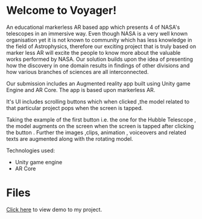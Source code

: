 # Welcome to Voyager!


An educational markerless AR based app which presents 4 of NASA's telescopes in an immersive way.
Even though NASA is a very well known organisation yet it is not known to
community which has less knowledge in the field of Astrophysics, therefore
our exciting project that is truly based on marker less AR will excite the
people to know more about the valuable works performed by NASA.
Our solution builds upon the idea of presenting how the discovery in one domain results in findings of other divisions and how various branches of sciences are all interconnected.

Our submission includes an Augmented reality app built using Unity game Engine and AR Core.
The app is based upon markerless AR.

It's UI includes scrolling buttons which when clicked ,the model related to that particular project pops when the screen is tapped.

Taking the example of the first button i.e. the one for the Hubble Telescope , the model augments on the screen when the screen is tapped after  clicking the button .
Further the images ,clips, animation , voiceovers and related texts are augmented along with the rotating model.

Technologies used:
 -  Unity game engine
 - AR Core



# Files
[Click here](https://drive.google.com/drive/folders/1lK5TT0g4Rs7prUTba4rMVF7xRGrgt4F7?usp=sharing) to view demo to my project.
